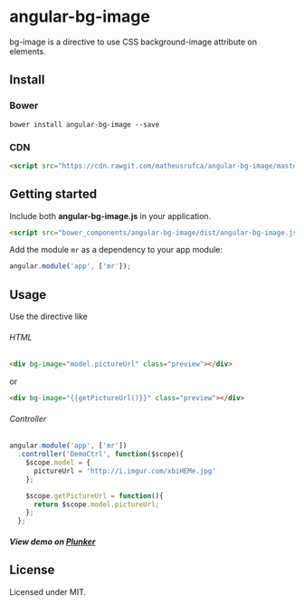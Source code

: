 angular-bg-image
==============

bg-image is a directive to use CSS background-image attribute on elements.


## Install

### Bower
```
bower install angular-bg-image --save
```

### CDN
```html
<script src="https://cdn.rawgit.com/matheusrufca/angular-bg-image/master/dist/angular-bg-image.js"></script>
```

## Getting started

Include both **angular-bg-image.js** in your application.

```html
<script src="bower_components/angular-bg-image/dist/angular-bg-image.js"></script>
```

Add the module `mr` as a dependency to your app module:

```js
angular.module('app', ['mr']);
```


## Usage

Use the directive like

###### HTML
```html
<div bg-image="model.pictureUrl" class="preview"></div>
```
or

```html
<div bg-image="{{getPictureUrl()}}" class="preview"></div>
```

###### Controller
```js
angular.module('app', ['mr'])
  .controller('DemoCtrl', function($scope){
    $scope.model = {
      pictureUrl = 'http://i.imgur.com/xbiHEMe.jpg'
    };

    $scope.getPictureUrl = function(){
      return $scope.model.pictureUrl;
    };
  };
```

##### View demo on [Plunker](https://embed.plnkr.co/hLwfPh9M1BOpGDDibnhA/)

## License

Licensed under MIT.
